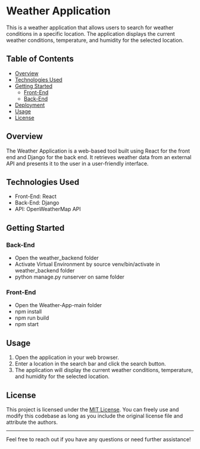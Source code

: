 # Weather Application

This is a weather application that allows users to search for weather conditions in a specific location. The application displays the current weather conditions, temperature, and humidity for the selected location.

## Table of Contents

- [Overview](#overview)
- [Technologies Used](#technologies-used)
- [Getting Started](#getting-started)
  - [Front-End](#front-end)
  - [Back-End](#back-end)
- [Deployment](#deployment)
- [Usage](#usage)
- [License](#license)

## Overview

The Weather Application is a web-based tool built using React for the front end and Django for the back end. It retrieves weather data from an external API and presents it to the user in a user-friendly interface.

## Technologies Used

- Front-End: React
- Back-End: Django
- API: OpenWeatherMap API
## Getting Started

### Back-End
- Open the weather_backend folder
- Activate Virtual Environment by source venv/bin/activate in weather_backend folder
- python manage.py runserver on same folder


### Front-End
- Open the Weather-App-main folder
- npm install
- npm run build
- npm start

## Usage

1. Open the application in your web browser.
2. Enter a location in the search bar and click the search button.
3. The application will display the current weather conditions, temperature, and humidity for the selected location.

## License

This project is licensed under the [MIT License](LICENSE). You can freely use and modify this codebase as long as you include the original license file and attribute the authors.

---

Feel free to reach out if you have any questions or need further assistance!
